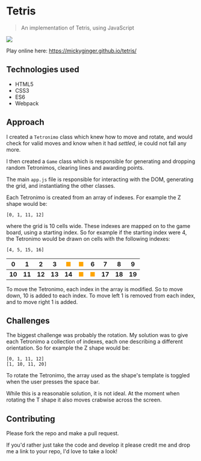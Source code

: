 # Tetris

> An implementation of Tetris, using JavaScript

<img src="https://user-images.githubusercontent.com/3531085/62006665-a58a4580-b13b-11e9-9487-25df8c869f5f.png">

Play online here: https://mickyginger.github.io/tetris/

## Technologies used

- HTML5
- CSS3
- ES6
- Webpack

## Approach

I created a `Tetronimo` class which knew how to move and rotate, and would check for valid moves and know when it had _settled_, ie could not fall any more.

I then created a `Game` class which is responsible for generating and dropping random Tetronimos, clearing lines and awarding points.

The main `app.js` file is responsible for interacting with the DOM, generating the grid, and instantiating the other classes.

Each Tetronimo is created from an array of indexes. For example the Z shape would be:

```
[0, 1, 11, 12]
```

where the grid is 10 cells wide. These indexes are mapped on to the game board, using a starting index. So for example if the starting index were 4, the Tetronimo would be drawn on cells with the following indexes:

```
[4, 5, 15, 16]
```

| 0 | 1 | 2 | 3 | <span style="color:orange;">■</span> | <span style="color:orange">■</span> | 6 | 7 | 8 | 9 |
|---|---|---|---|---|---|---|---|---|---|
| **10** | **11** | **12** | **13** | **14** | **<span style="color:orange">■</span>** | **<span style="color:orange">■</span>** | **17** | **18** | **19** |

To move the Tetronimo, each index in the array is modified. So to move down, 10 is added to each index. To move left 1 is removed from each index, and to move right 1 is added.

## Challenges

The biggest challenge was probably the rotation. My solution was to give each Tetronimo a collection of indexes, each one describing a different orientation. So for example the Z shape would be:

```
[0, 1, 11, 12]
[1, 10, 11, 20]
```

To rotate the Tetronimo, the array used as the shape's template is toggled when the user presses the space bar.

While this is a reasonable solution, it is not ideal. At the moment when rotating the T shape it also moves crabwise across the screen.


## Contributing

Please fork the repo and make a pull request.

If you'd rather just take the code and develop it please credit me and drop me a link to your repo, I'd love to take a look!
